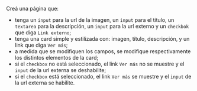 Creá una página que:

- tenga un `input` para la url de la imagen, un `input` para el título, un `textarea` para la descripción, un `input` para la url externo y un `checkbok` que diga `Link externo`;
- tenga una card simple y estilizada con: imagen, título, descripción, y un link que diga `Ver más`;
- a medida que se modifiquen los campos, se modifique respectivamente los distintos elementos de la card;
- si el `checkbox` no está seleccionado, el link `Ver más` no se muestre y el `input` de la url externa se deshabilite;
- si el `checkbox` está seleccionado, el link `Ver más` se muestre y el `input` de la url externa se habilite.
